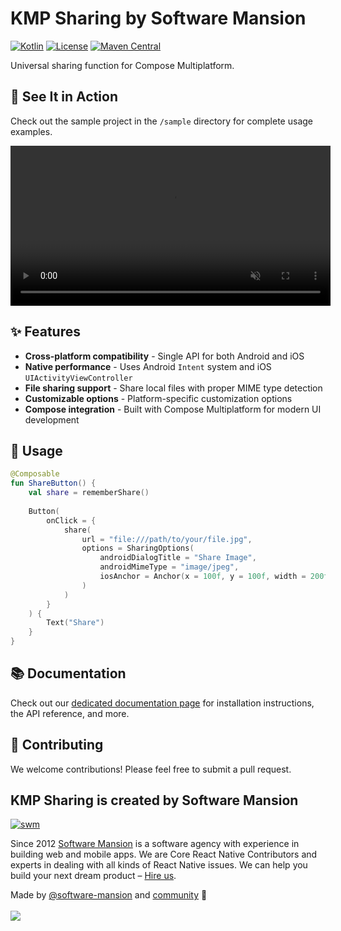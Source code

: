 # KMP Sharing by Software Mansion

[![Kotlin](https://img.shields.io/badge/Kotlin-2.2.20-blue.svg)](https://kotlinlang.org)
[![License](https://img.shields.io/badge/License-MIT-green.svg)](./LICENSE)
[![Maven Central](https://img.shields.io/maven-central/v/com.swmansion.kmpsharing/kmp-sharing)](https://central.sonatype.com/artifact/com.swmansion.kmpsharing/kmp-sharing)

Universal sharing function for Compose Multiplatform.

## 🎯 See It in Action

Check out the sample project in the `/sample` directory for complete usage examples.

<div align="center">
    <video width="512" autoplay muted loop playsinline src="https://github.com/user-attachments/assets/59dcf160-7377-49b1-b9df-44f72afab086"></video>
</div>

## ✨ Features

* **Cross-platform compatibility** - Single API for both Android and iOS
* **Native performance** - Uses Android `Intent` system and iOS `UIActivityViewController`
* **File sharing support** - Share local files with proper MIME type detection
* **Customizable options** - Platform-specific customization options
* **Compose integration** - Built with Compose Multiplatform for modern UI development

## 🚀 Usage

```kotlin
@Composable
fun ShareButton() {
    val share = rememberShare()
    
    Button(
        onClick = {
            share(
                url = "file:///path/to/your/file.jpg",
                options = SharingOptions(
                    androidDialogTitle = "Share Image",
                    androidMimeType = "image/jpeg",
                    iosAnchor = Anchor(x = 100f, y = 100f, width = 200f, height = 50f)
                )
            )
        }
    ) {
        Text("Share")
    }
}
```

## 📚 Documentation

Check out our [dedicated documentation page](https://docs.swmansion.com/kmp-sharing) for installation instructions, the API reference, and more.

## 🤝 Contributing

We welcome contributions! Please feel free to submit a pull request.

## KMP Sharing is created by Software Mansion

[![swm](https://logo.swmansion.com/logo?color=white&variant=desktop&width=150&tag=typegpu-github 'Software Mansion')](https://swmansion.com)

Since 2012 [Software Mansion](https://swmansion.com) is a software agency with
experience in building web and mobile apps. We are Core React Native
Contributors and experts in dealing with all kinds of React Native issues. We
can help you build your next dream product –
[Hire us](https://swmansion.com/contact/projects?utm_source=typegpu&utm_medium=readme).

Made by [@software-mansion](https://github.com/software-mansion) and
[community](https://github.com/software-mansion-labs/kmp-sharing/graphs/contributors) 💛
<br><br>
<a href="https://github.com/software-mansion-labs/kmp-sharing/graphs/contributors">
<img src="https://contrib.rocks/image?repo=software-mansion-labs/kmp-sharing" />
</a>
